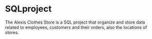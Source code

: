# SQLproject
The Alexis Clothes Store is a SQL project that organize and store data related to employees, customers and their orders, also the locations of stores. 
